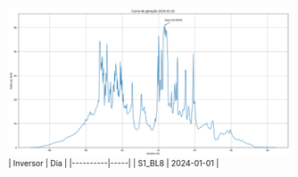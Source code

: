 ![My Image](01_01_2024-S1_BL8.png)
| Inversor | Dia |
|----------|-----|
| S1_BL8       | 2024-01-01  |